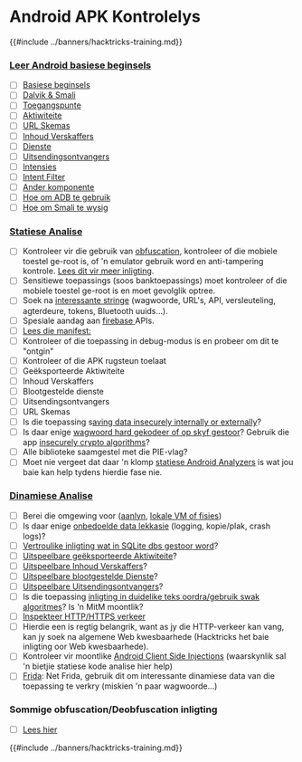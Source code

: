 # Android APK Kontrolelys

{{#include ../banners/hacktricks-training.md}}


### [Leer Android basiese beginsels](android-app-pentesting/#2-android-application-fundamentals)

- [ ] [Basiese beginsels](android-app-pentesting/#fundamentals-review)
- [ ] [Dalvik & Smali](android-app-pentesting/#dalvik--smali)
- [ ] [Toegangspunte](android-app-pentesting/#application-entry-points)
- [ ] [Aktiwiteite](android-app-pentesting/#launcher-activity)
- [ ] [URL Skemas](android-app-pentesting/#url-schemes)
- [ ] [Inhoud Verskaffers](android-app-pentesting/#services)
- [ ] [Dienste](android-app-pentesting/#services-1)
- [ ] [Uitsendingsontvangers](android-app-pentesting/#broadcast-receivers)
- [ ] [Intensies](android-app-pentesting/#intents)
- [ ] [Intent Filter](android-app-pentesting/#intent-filter)
- [ ] [Ander komponente](android-app-pentesting/#other-app-components)
- [ ] [Hoe om ADB te gebruik](android-app-pentesting/#adb-android-debug-bridge)
- [ ] [Hoe om Smali te wysig](android-app-pentesting/#smali)

### [Statiese Analise](android-app-pentesting/#static-analysis)

- [ ] Kontroleer vir die gebruik van [obfuscation](android-checklist.md#some-obfuscation-deobfuscation-information), kontroleer of die mobiele toestel ge-root is, of 'n emulator gebruik word en anti-tampering kontrole. [Lees dit vir meer inligting](android-app-pentesting/#other-checks).
- [ ] Sensitiewe toepassings (soos banktoepassings) moet kontroleer of die mobiele toestel ge-root is en moet gevolglik optree.
- [ ] Soek na [interessante stringe](android-app-pentesting/#looking-for-interesting-info) (wagwoorde, URL's, API, versleuteling, agterdeure, tokens, Bluetooth uuids...).
- [ ] Spesiale aandag aan [firebase ](android-app-pentesting/#firebase)APIs.
- [ ] [Lees die manifest:](android-app-pentesting/#basic-understanding-of-the-application-manifest-xml)
- [ ] Kontroleer of die toepassing in debug-modus is en probeer om dit te "ontgin"
- [ ] Kontroleer of die APK rugsteun toelaat
- [ ] Geëksporteerde Aktiwiteite
- [ ] Inhoud Verskaffers
- [ ] Blootgestelde dienste
- [ ] Uitsendingsontvangers
- [ ] URL Skemas
- [ ] Is die toepassing s[aving data insecurely internally or externally](android-app-pentesting/#insecure-data-storage)?
- [ ] Is daar enige [wagwoord hard gekodeer of op skyf gestoor](android-app-pentesting/#poorkeymanagementprocesses)? Gebruik die app [insecurely crypto algorithms](android-app-pentesting/#useofinsecureandordeprecatedalgorithms)?
- [ ] Alle biblioteke saamgestel met die PIE-vlag?
- [ ] Moet nie vergeet dat daar 'n klomp [statiese Android Analyzers](android-app-pentesting/#automatic-analysis) is wat jou baie kan help tydens hierdie fase nie.

### [Dinamiese Analise](android-app-pentesting/#dynamic-analysis)

- [ ] Berei die omgewing voor ([aanlyn](android-app-pentesting/#online-dynamic-analysis), [lokale VM of fisies](android-app-pentesting/#local-dynamic-analysis))
- [ ] Is daar enige [onbedoelde data lekkasie](android-app-pentesting/#unintended-data-leakage) (logging, kopie/plak, crash logs)?
- [ ] [Vertroulike inligting wat in SQLite dbs gestoor word](android-app-pentesting/#sqlite-dbs)?
- [ ] [Uitspeelbare geëksporteerde Aktiwiteite](android-app-pentesting/#exploiting-exported-activities-authorisation-bypass)?
- [ ] [Uitspeelbare Inhoud Verskaffers](android-app-pentesting/#exploiting-content-providers-accessing-and-manipulating-sensitive-information)?
- [ ] [Uitspeelbare blootgestelde Dienste](android-app-pentesting/#exploiting-services)?
- [ ] [Uitspeelbare Uitsendingsontvangers](android-app-pentesting/#exploiting-broadcast-receivers)?
- [ ] Is die toepassing [inligting in duidelike teks oordra/gebruik swak algoritmes](android-app-pentesting/#insufficient-transport-layer-protection)? Is 'n MitM moontlik?
- [ ] [Inspekteer HTTP/HTTPS verkeer](android-app-pentesting/#inspecting-http-traffic)
- [ ] Hierdie een is regtig belangrik, want as jy die HTTP-verkeer kan vang, kan jy soek na algemene Web kwesbaarhede (Hacktricks het baie inligting oor Web kwesbaarhede).
- [ ] Kontroleer vir moontlike [Android Client Side Injections](android-app-pentesting/#android-client-side-injections-and-others) (waarskynlik sal 'n bietjie statiese kode analise hier help)
- [ ] [Frida](android-app-pentesting/#frida): Net Frida, gebruik dit om interessante dinamiese data van die toepassing te verkry (miskien 'n paar wagwoorde...)

### Sommige obfuscation/Deobfuscation inligting

- [ ] [Lees hier](android-app-pentesting/#obfuscating-deobfuscating-code)


{{#include ../banners/hacktricks-training.md}}
